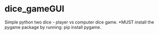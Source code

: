 # dice_gameGUI
Simple python two dice - player vs computer dice game. *MUST install the pygame package by running: pip install pygame.
